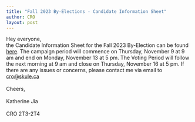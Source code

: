 ```yaml
---
title: "Fall 2023 By-Elections - Candidate Information Sheet"
author: CRO
layout: post
---
```


Hey everyone, <br> <be>the Candidate Information Sheet for the Fall 2023 By-Election can be found <a href="https://docs.google.com/document/d/1vMSWHZ16ZhegQ5HeD1fMZaOsANbRJItSDRiH0cQr7q8/edit?usp=sharing">here</a>. The campaign period will commence on Thursday, November 9 at 9 am and end on Monday, November 13 at 5 pm. The Voting Period will follow the next morning at 9 am and close on Thursday, November 16 at 5 pm. If there are any issues or concerns, please contact me via email to cro@skule.ca <br> <br>Cheers,<br> <br>Katherine Jia<br> <br>CRO 2T3-2T4
